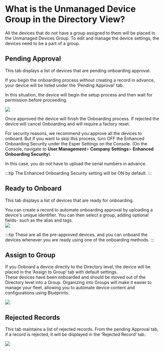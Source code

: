 # What is the Unmanaged Device Group in the Directory View?

All the devices that do not have a group assigned to them will be placed in the Unmanaged Devices Group. To edit and manage the device settings, the devices need to be a part of a group.

## Pending Approval

This tab displays a list of devices that are pending onboarding approval.

If you begin the onboarding process without creating a record in advance, your device will be listed under the ‘Pending Approval’ tab.

In this situation, the device will begin the setup process and then wait for permission before proceeding.

![](https://lh3.googleusercontent.com/pYhi2fBJMCHtk2hBaFHft0MCr_jKPSYi_Snr4NPrkuu4Z1nUo8rWa3CnLSvZeoQX_1Fp11UEBIs2-qHWf0QpDArHDhOF1RAHKjy3jzhY_3p_FS4ZYpKIJnZvrb3Zi2FDzFgHeArn)

Once approved the device will finish the Onboarding process. If rejected the device will cancel Onboarding and will require a factory reset.

  

For security reasons, we recommend you approve all the devices to onboard. But if you want to skip this process, turn OFF the Enhanced Onboarding Security under the Esper Settings on the Console. (On the Console, navigate to  **User Management**> **Company Settings**> **Enhanced Onboarding Security**).

In this case, you do not have to upload the serial numbers in advance.

:::tip
The Enhanced Onboarding Security setting will be ON by default.
:::

## Ready to Onboard

This tab displays a list of devices that are ready for onboarding.

You can create a record to automate onboarding approval by uploading a device's unique identifier. You can then select a group, adding optional fields- such as the alias and tags.  
![](https://lh6.googleusercontent.com/ZUM8EVVZVYmFUCd1uRFCPL4_CkaSb_wanZaQnzThfEj0nC0Lr3uapvicVyqYnoz65AhZYw1OVHidvUY-NV0RKmsROjGPo-8zeJ5Fk29KJ9MyqwhNUM-vLI7HF3MtpLRV3S2ITZYW)

  

:::tip
These are all the pre-approved devices, and you can onboard the devices whenever you are ready using one of the onboarding methods.
:::

## Assign to Group

If you Onboard a device directly to the Directory level, the device will be placed in the ‘Assign to Group’ tab with default settings.  
These devices have been onboarded and should be moved out of the Directory level into a Group. Organizing into Groups will make it easier to manage your fleet, allowing you to automate device content and configurations using Blueprints.

  

![](https://lh4.googleusercontent.com/PVm4W0qWLUO-n-CHe9zrzis2ANBF8qFfEvlLdIC_m-14f_f5bEUz-fvxpjtIqsfggFwqiygDTcs6sGoiZ3ekXtunjkgOaeWO8CGZEPnjyGM5AIGEWnUQPhTPyvNzVOXEzDp2Mlqn)

## Rejected Records

This tab maintains a list of rejected records. From the pending Approval tab, if a record is rejected, it will be displayed in the ‘Rejected Record’ tab.

  

![](https://lh6.googleusercontent.com/BTVKjfyJD7OkhD16xvK0IhExdfYlGXjdXaWEwZoG5bCQvtx1CUe9sy6KYSzJwcmLBUhJODp-GxskaQHbU7U7O-tEXZKy-3ZRy2yULH4O_2WDoX9Mk3cajnqBIvMAKqrJhu8fizyt)